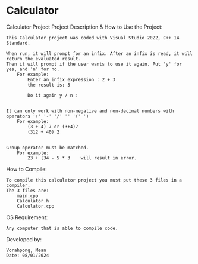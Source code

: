 # Calculator
Calculator Project
Project Description & How to Use the Project:

    This Calculator project was coded with Visual Studio 2022, C++ 14 Standard.

    When run, it will prompt for an infix. After an infix is read, it will return the evaluated result.
    Then it will prompt if the user wants to use it again. Put 'y' for yes, and 'n' for no.
        For example:
            Enter an infix expression : 2 + 3
            the result is: 5

            Do it again y / n :


    It can only work with non-negative and non-decimal numbers with operators '+' '-' '/' '' '(' ')'
        For example:
            (3 + 4) 7 or (3+4)7
            (312 + 40) 2


    Group operator must be matched.
        For example:
            23 + (34 - 5 * 3    will result in error.



How to Compile:

    To compile this calculator project you must put these 3 files in a compiler.
    The 3 files are:
        main.cpp
        Calculator.h
        Calculator.cpp


OS Requirement:

    Any computer that is able to compile code.


Developed by:

    Vorahpong, Mean
    Date: 08/01/2024